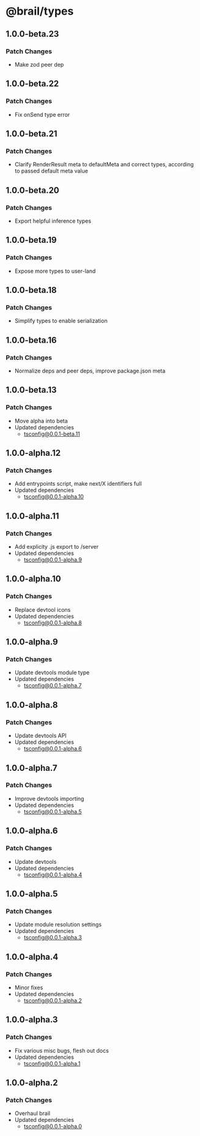# @brail/types

## 1.0.0-beta.23

### Patch Changes

- Make zod peer dep

## 1.0.0-beta.22

### Patch Changes

- Fix onSend type error

## 1.0.0-beta.21

### Patch Changes

- Clarify RenderResult meta to defaultMeta and correct types, according to passed default meta value

## 1.0.0-beta.20

### Patch Changes

- Export helpful inference types

## 1.0.0-beta.19

### Patch Changes

- Expose more types to user-land

## 1.0.0-beta.18

### Patch Changes

- Simplify types to enable serialization

## 1.0.0-beta.16

### Patch Changes

- Normalize deps and peer deps, improve package.json meta

## 1.0.0-beta.13

### Patch Changes

- Move alpha into beta
- Updated dependencies
  - tsconfig@0.0.1-beta.11

## 1.0.0-alpha.12

### Patch Changes

- Add entrypoints script, make next/X identifiers full
- Updated dependencies
  - tsconfig@0.0.1-alpha.10

## 1.0.0-alpha.11

### Patch Changes

- Add explicity .js export to /server
- Updated dependencies
  - tsconfig@0.0.1-alpha.9

## 1.0.0-alpha.10

### Patch Changes

- Replace devtool icons
- Updated dependencies
  - tsconfig@0.0.1-alpha.8

## 1.0.0-alpha.9

### Patch Changes

- Update devtools module type
- Updated dependencies
  - tsconfig@0.0.1-alpha.7

## 1.0.0-alpha.8

### Patch Changes

- Update devtools API
- Updated dependencies
  - tsconfig@0.0.1-alpha.6

## 1.0.0-alpha.7

### Patch Changes

- Improve devtools importing
- Updated dependencies
  - tsconfig@0.0.1-alpha.5

## 1.0.0-alpha.6

### Patch Changes

- Update devtools
- Updated dependencies
  - tsconfig@0.0.1-alpha.4

## 1.0.0-alpha.5

### Patch Changes

- Update module resolution settings
- Updated dependencies
  - tsconfig@0.0.1-alpha.3

## 1.0.0-alpha.4

### Patch Changes

- Minor fixes
- Updated dependencies
  - tsconfig@0.0.1-alpha.2

## 1.0.0-alpha.3

### Patch Changes

- Fix various misc bugs, flesh out docs
- Updated dependencies
  - tsconfig@0.0.1-alpha.1

## 1.0.0-alpha.2

### Patch Changes

- Overhaul brail
- Updated dependencies
  - tsconfig@0.0.1-alpha.0
